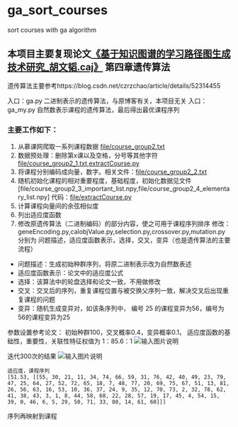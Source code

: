 # ga_sort_courses
sort courses with ga algorithm


## 本项目主要复现论文[《基于知识图谱的学习路径图生成技术研究_胡文韬.caj》](https://github.com/JulseJiang/ga_sort_courses/blob/master/file/%E5%9F%BA%E4%BA%8E%E7%9F%A5%E8%AF%86%E5%9B%BE%E8%B0%B1%E7%9A%84%E5%AD%A6%E4%B9%A0%E8%B7%AF%E5%BE%84%E5%9B%BE%E7%94%9F%E6%88%90%E6%8A%80%E6%9C%AF%E7%A0%94%E7%A9%B6_%E8%83%A1%E6%96%87%E9%9F%AC.caj) 第四章遗传算法
遗传算法主要参考https://blog.csdn.net/czrzchao/article/details/52314455

入口：ga.py 二进制表示的遗传算法，与原博客有关，本项目无关
入口：ga_my.py 自然数表示课程的遗传算法，最后得出最优课程序列
### 主要工作如下：

1. 从慕课网爬取一系列课程数据 [file/course_group2.txt](http://https://github.com/JulseJiang/ga_sort_courses/blob/master/file/course_group2.txt)
1. 数据预处理：删除第x课以及空格，分号等其他字符 [file/course_group2_1.txt](https://github.com/JulseJiang/ga_sort_courses/blob/master/file/course_group2_1.txt),[extractCourse.py](http://https://github.com/JulseJiang/ga_sort_courses/blob/master/extractCourse.py)
1. 将课程分别编码成向量，数字。相关文件：[file/course_group2_2.txt](https://github.com/JulseJiang/ga_sort_courses/blob/master/file/course_group2_2.txt) 
1. 随机初始化课程的相对重要程度，基础程度，初始化数据见文件 [file/course_group2_3_important_list.npy,file/course_group2_4_elementary_list.npy]
代码：[file/extractCourse.py](http//:)
1. 计算课程向量间的余弦相似度
1. 列出适应度函数
1. 修改原遗传算法（二进制编码）的部分内容，使之可用于课程序列排序
修改：geneEncoding.py,calobjValue.py,selection.py,crossover.py,mutation.py
分别为 问题描述，适应度函数表示，选择，交叉，变异（也是遗传算法的主要流程）
- 问题描述：生成初始种群序列，将原二进制表示改为自然数表述
- 适应度函数表示：论文中的适应度公式
- 选择：该算法中的轮盘选择和论文一致，不用做修改
- 交叉：交叉后的序列，重复课程位置与被交换父序列一致，解决交叉后出现重复课程的问题
- 变异：随机生成变异对，如该条序列中， 编号 25 的课程变异为56，编号为56的课程变异为25


参数设置参考论文：
初始种群100，交叉概率0.4，变异概率0.1，
适应度函数的基础性，重要性，关联性特征权值为 1：85.6：1
![输入图片说明](https://images.gitee.com/uploads/images/2020/0602/110007_4d3a7ee0_1869546.png "屏幕截图.png")

迭代300次的结果
![输入图片说明](https://images.gitee.com/uploads/images/2020/0602/113643_f048d025_1869546.png "屏幕截图.png")
```
适应度，课程序列
[51.53, [[55, 30, 21, 11, 34, 74, 66, 59, 31, 76, 42, 40, 49, 23, 79, 47, 25, 64, 27, 52, 72, 65, 18, 7, 48, 77, 20, 69, 75, 67, 51, 13, 81, 26, 56, 63, 16, 53, 10, 36, 37, 24, 9, 35, 12, 70, 73, 2, 32, 78, 62, 41, 38, 43, 3, 1, 8, 44, 58, 68, 22, 28, 57, 19, 17, 45, 4, 54, 15, 39, 0, 46, 6, 5, 29, 50, 71, 33, 80, 14, 61, 60]]]

```
序列再映射到课程
